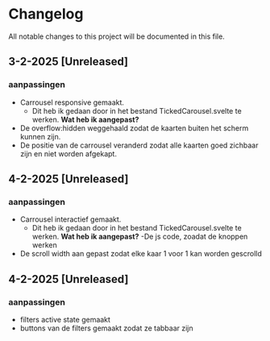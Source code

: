 # Changelog

All notable changes to this project will be documented in this file.

## 3-2-2025 [Unreleased]

### aanpassingen
- Carrousel responsive gemaakt. 
    - Dit heb ik gedaan door in het bestand TickedCarousel.svelte te werken. 
**Wat heb ik aangepast?** 
- De overflow:hidden weggehaald zodat de kaarten buiten het scherm kunnen zijn. 
- De positie van de carrousel veranderd zodat alle kaarten goed zichbaar zijn en niet worden afgekapt. 


## 4-2-2025 [Unreleased]

### aanpassingen
- Carrousel interactief gemaakt. 
    - Dit heb ik gedaan door in het bestand TickedCarousel.svelte te werken. 
**Wat heb ik aangepast?** 
-De js code, zoadat de knoppen werken  
- De scroll width aan gepast zodat elke kaar 1 voor 1 kan worden gescrolld 

## 4-2-2025 [Unreleased]

### aanpassingen
- filters active state gemaakt 
- buttons van de filters gemaakt zodat ze tabbaar zijn 
